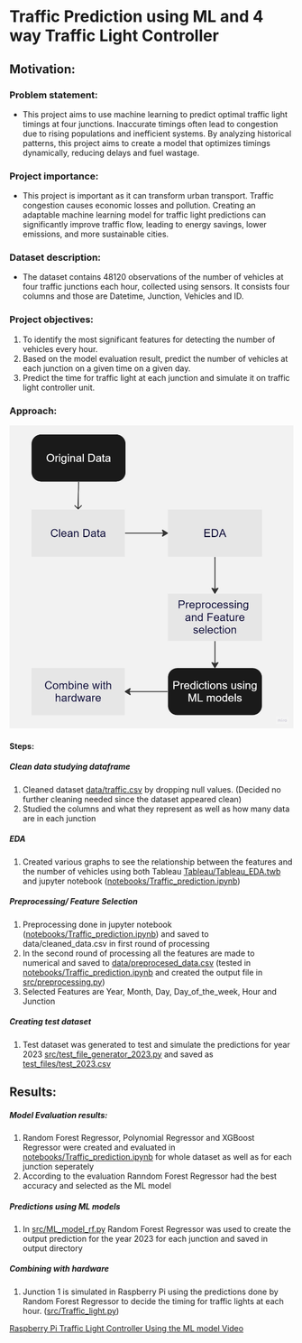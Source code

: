 # Traffic Prediction using ML and 4 way Traffic Light Controller

## Motivation:

### Problem statement:

- This project aims to use machine learning to predict optimal traffic light timings at four junctions. Inaccurate timings often lead to congestion due to rising populations and inefficient systems. By analyzing historical patterns, this project aims to create a model that optimizes timings dynamically, reducing delays and fuel wastage.


### Project importance:

- This project is important as it can transform urban transport. Traffic congestion causes economic losses and pollution. Creating an adaptable machine learning model for traffic light predictions can significantly improve traffic flow, leading to energy savings, lower emissions, and more sustainable cities.


### Dataset description:

- The dataset contains 48120 observations of the number of vehicles at four traffic junctions each hour, collected using sensors. It consists four columns and those are Datetime, Junction, Vehicles and ID.


### Project objectives:
1. To identify the most significant features for detecting the number of vehicles every hour.
2. Based on the model evaluation result, predict the number of vehicles at each junction on a given time on a given day.
3. Predict the time for traffic light at each junction and simulate it on traffic light controller unit.


### Approach:

![**Alt text**](Flowchart.jpg)

#### Steps:

##### Clean data studying dataframe
1. Cleaned dataset [data/traffic.csv](data/traffic.csv) by dropping null values. (Decided no further cleaning needed since the dataset appeared clean)
2. Studied the columns and what they represent as well as how many data are in each junction

##### EDA
1. Created various graphs to see the relationship between the features and the number of vehicles using both Tableau [Tableau/Tableau_EDA.twb](Tableau/Tableau_EDA.twb) and jupyter notebook ([notebooks/Traffic_prediction.ipynb](notebooks/Traffic_prediction.ipynb))

##### Preprocessing/ Feature Selection
1. Preprocessing done in jupyter notebook ([notebooks/Traffic_prediction.ipynb](notebooks/Traffic_prediction.ipynb)) and saved to data/cleaned_data.csv in first round of processing
2. In the second round of processing all the features are made to numerical and saved to [data/preprocesed_data.csv](data/preprocesed_data.csv) (tested in [notebooks/Traffic_prediction.ipynb](notebooks/Traffic_prediction.ipynb) and created the output file in [src/preprocessing.py](src/preprocessing.py))
3. Selected Features are Year, Month, Day, Day_of_the_week, Hour and Junction

##### Creating test dataset
1. Test dataset was generated to test and simulate the predictions for year 2023 [src/test_file_generator_2023.py](src/test_file_generator_2023.py) and saved as [test_files/test_2023.csv](test_files/test_2023.csv)

## Results:

##### Model Evaluation results:
1. Random Forest Regressor, Polynomial Regressor and XGBoost Regressor were created and evaluated in [notebooks/Traffic_prediction.ipynb](notebooks/Traffic_prediction.ipynb) for whole dataset as well as for each junction seperately
2. According to the evaluation Ranndom Forest Regressor had the best accuracy and selected as the ML model

##### Predictions using ML models
1. In [src/ML_model_rf.py](src/ML_model_rf.py) Random Forest Regressor was used to create the output prediction for the year 2023 for each junction and saved in output directory

##### Combining with hardware
1. Junction 1 is simulated in Raspberry Pi using the predictions done by Random Forest Regressor to decide the timing for traffic lights at each hour. ([src/Traffic_light.py](src/Traffic_light.py))

[Raspberry Pi Traffic Light Controller Using the ML model Video](Traffic_light_controller_video.mp4)